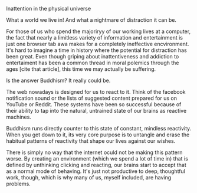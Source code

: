 Inattention in the physical universe

What a world we live in! And what a nightmare of distraction it can be.

For those of us who spend the majoriryy of our working lives at a computer, the fact that nearly a limitless variety of information and entertainment is just one browser tab awa makes for a completely  ineffective encvironment. It's hard to imagine a time in history where the potential for distraction has been great. Even though griping about inattentiveness and addiction to entertaiment has been a common thread in moral polemics through the ages [cite that article], this time we may actually be suffering.

Is the answer Buddhism? It really could be.

The web nowadays is designed for us to react to it. Think of the facebook notification sound or the lists of suggested content prepared for us on YouTube or Reddit. These systems have been so successful because of their ability to tap into the natural, untrained state of our brains as reactive machines.

Buddhism runs directly counter to this state of constant, mindless reactivity. When you get down to it, its very core purpose is to untangle and erase the habitual patterns of reactivity that shape our lives against our wishes.

There is simply no way that the internet oculd not be making this pattern worse. By creating an environment (which we spend a lot of time in) that is defined by unthinking clicking and reacting, our brains start to accept that as a normal mode of behaving. It's just not productive to deep, thoughtful work, though, which is why many of us, myself included, are having problems.
